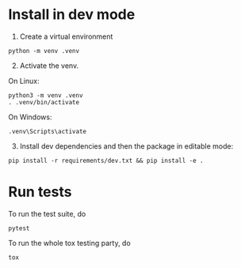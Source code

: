# Install in dev mode

1. Create a virtual environment

```
python -m venv .venv
```

2. Activate the venv.

On Linux:
```
python3 -m venv .venv
. .venv/bin/activate
```

On Windows:
```
.venv\Scripts\activate
```

3. Install dev dependencies and then the package in editable mode:
```
pip install -r requirements/dev.txt && pip install -e .
```

# Run tests

To run the test suite, do

```
pytest
```

To run the whole tox testing party, do

```
tox
```
